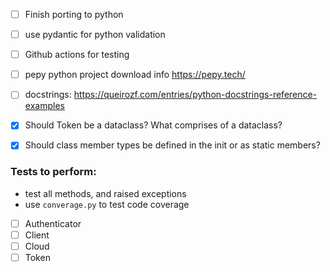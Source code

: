 - [ ] Finish porting to python
- [ ] use pydantic for python validation
- [ ] Github actions for testing
- [ ] pepy python project download info https://pepy.tech/
- [ ] docstrings: https://queirozf.com/entries/python-docstrings-reference-examples
- [x] Should Token be a dataclass? What comprises of a dataclass?
- [x] Should class member types be defined in the init or as static members?


### Tests to perform:
- test all methods, and raised exceptions
- use `converage.py` to test code coverage

-[ ] Authenticator
-[ ] Client
-[ ] Cloud
-[ ] Token

